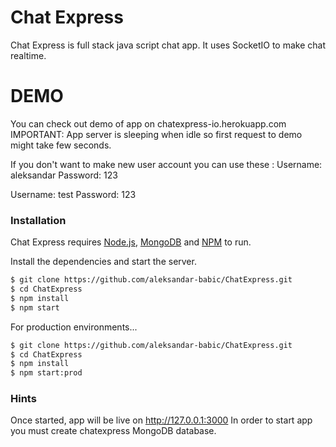 # Chat Express
Chat Express is full stack java script chat app. It uses SocketIO to make chat realtime.

# DEMO
You can check out demo of app on chatexpress-io.herokuapp.com
IMPORTANT: App server is sleeping when idle so first request to demo might take few seconds.

If you don't want to make new user account you can use these :
Username: aleksandar
Password: 123

Username: test
Password: 123

### Installation
Chat Express requires [Node.js](https://nodejs.org/), [MongoDB](https://www.mongodb.com/) and [NPM](https://www.npmjs.com/) to run.

Install the dependencies and start the server.

```sh
$ git clone https://github.com/aleksandar-babic/ChatExpress.git
$ cd ChatExpress
$ npm install
$ npm start
```

For production environments...

```sh
$ git clone https://github.com/aleksandar-babic/ChatExpress.git
$ cd ChatExpress
$ npm install
$ npm start:prod
```

### Hints
Once started, app will be live on http://127.0.0.1:3000
In order to start app you must create chatexpress MongoDB database.


